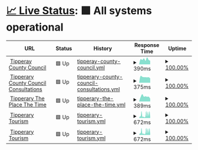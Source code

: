 # [📈 Live Status](https://DevHives.github.io/tcc-0001): <!--live status--> **🟩 All systems operational**

<!--start: status pages-->
<!-- This summary is generated by Upptime (https://github.com/upptime/upptime) -->
<!-- Do not edit this manually, your changes will be overwritten -->
<!-- prettier-ignore -->
| URL | Status | History | Response Time | Uptime |
| --- | ------ | ------- | ------------- | ------ |
| <img alt="" src="https://icons.duckduckgo.com/ip3/www.tipperarycoco.ie.ico" height="13"> [Tipperay County Council](https://www.tipperarycoco.ie) | 🟩 Up | [tipperay-county-council.yml](https://github.com/DevHives/tcc-0001/commits/HEAD/history/tipperay-county-council.yml) | <details><summary><img alt="Response time graph" src="./graphs/tipperay-county-council/response-time-week.png" height="20"> 390ms</summary><br><a href="https://DevHives.github.io/tcc-0001/history/tipperay-county-council"><img alt="Response time 424" src="https://img.shields.io/endpoint?url=https%3A%2F%2Fraw.githubusercontent.com%2FDevHives%2Ftcc-0001%2FHEAD%2Fapi%2Ftipperay-county-council%2Fresponse-time.json"></a><br><a href="https://DevHives.github.io/tcc-0001/history/tipperay-county-council"><img alt="24-hour response time 293" src="https://img.shields.io/endpoint?url=https%3A%2F%2Fraw.githubusercontent.com%2FDevHives%2Ftcc-0001%2FHEAD%2Fapi%2Ftipperay-county-council%2Fresponse-time-day.json"></a><br><a href="https://DevHives.github.io/tcc-0001/history/tipperay-county-council"><img alt="7-day response time 390" src="https://img.shields.io/endpoint?url=https%3A%2F%2Fraw.githubusercontent.com%2FDevHives%2Ftcc-0001%2FHEAD%2Fapi%2Ftipperay-county-council%2Fresponse-time-week.json"></a><br><a href="https://DevHives.github.io/tcc-0001/history/tipperay-county-council"><img alt="30-day response time 393" src="https://img.shields.io/endpoint?url=https%3A%2F%2Fraw.githubusercontent.com%2FDevHives%2Ftcc-0001%2FHEAD%2Fapi%2Ftipperay-county-council%2Fresponse-time-month.json"></a><br><a href="https://DevHives.github.io/tcc-0001/history/tipperay-county-council"><img alt="1-year response time 424" src="https://img.shields.io/endpoint?url=https%3A%2F%2Fraw.githubusercontent.com%2FDevHives%2Ftcc-0001%2FHEAD%2Fapi%2Ftipperay-county-council%2Fresponse-time-year.json"></a></details> | <details><summary><a href="https://DevHives.github.io/tcc-0001/history/tipperay-county-council">100.00%</a></summary><a href="https://DevHives.github.io/tcc-0001/history/tipperay-county-council"><img alt="All-time uptime 100.00%" src="https://img.shields.io/endpoint?url=https%3A%2F%2Fraw.githubusercontent.com%2FDevHives%2Ftcc-0001%2FHEAD%2Fapi%2Ftipperay-county-council%2Fuptime.json"></a><br><a href="https://DevHives.github.io/tcc-0001/history/tipperay-county-council"><img alt="24-hour uptime 100.00%" src="https://img.shields.io/endpoint?url=https%3A%2F%2Fraw.githubusercontent.com%2FDevHives%2Ftcc-0001%2FHEAD%2Fapi%2Ftipperay-county-council%2Fuptime-day.json"></a><br><a href="https://DevHives.github.io/tcc-0001/history/tipperay-county-council"><img alt="7-day uptime 100.00%" src="https://img.shields.io/endpoint?url=https%3A%2F%2Fraw.githubusercontent.com%2FDevHives%2Ftcc-0001%2FHEAD%2Fapi%2Ftipperay-county-council%2Fuptime-week.json"></a><br><a href="https://DevHives.github.io/tcc-0001/history/tipperay-county-council"><img alt="30-day uptime 100.00%" src="https://img.shields.io/endpoint?url=https%3A%2F%2Fraw.githubusercontent.com%2FDevHives%2Ftcc-0001%2FHEAD%2Fapi%2Ftipperay-county-council%2Fuptime-month.json"></a><br><a href="https://DevHives.github.io/tcc-0001/history/tipperay-county-council"><img alt="1-year uptime 100.00%" src="https://img.shields.io/endpoint?url=https%3A%2F%2Fraw.githubusercontent.com%2FDevHives%2Ftcc-0001%2FHEAD%2Fapi%2Ftipperay-county-council%2Fuptime-year.json"></a></details>
| <img alt="" src="https://icons.duckduckgo.com/ip3/consultations.tipperarycoco.ie.ico" height="13"> [Tipperary County Council Consultations](https://consultations.tipperarycoco.ie) | 🟩 Up | [tipperary-county-council-consultations.yml](https://github.com/DevHives/tcc-0001/commits/HEAD/history/tipperary-county-council-consultations.yml) | <details><summary><img alt="Response time graph" src="./graphs/tipperary-county-council-consultations/response-time-week.png" height="20"> 375ms</summary><br><a href="https://DevHives.github.io/tcc-0001/history/tipperary-county-council-consultations"><img alt="Response time 431" src="https://img.shields.io/endpoint?url=https%3A%2F%2Fraw.githubusercontent.com%2FDevHives%2Ftcc-0001%2FHEAD%2Fapi%2Ftipperary-county-council-consultations%2Fresponse-time.json"></a><br><a href="https://DevHives.github.io/tcc-0001/history/tipperary-county-council-consultations"><img alt="24-hour response time 292" src="https://img.shields.io/endpoint?url=https%3A%2F%2Fraw.githubusercontent.com%2FDevHives%2Ftcc-0001%2FHEAD%2Fapi%2Ftipperary-county-council-consultations%2Fresponse-time-day.json"></a><br><a href="https://DevHives.github.io/tcc-0001/history/tipperary-county-council-consultations"><img alt="7-day response time 375" src="https://img.shields.io/endpoint?url=https%3A%2F%2Fraw.githubusercontent.com%2FDevHives%2Ftcc-0001%2FHEAD%2Fapi%2Ftipperary-county-council-consultations%2Fresponse-time-week.json"></a><br><a href="https://DevHives.github.io/tcc-0001/history/tipperary-county-council-consultations"><img alt="30-day response time 451" src="https://img.shields.io/endpoint?url=https%3A%2F%2Fraw.githubusercontent.com%2FDevHives%2Ftcc-0001%2FHEAD%2Fapi%2Ftipperary-county-council-consultations%2Fresponse-time-month.json"></a><br><a href="https://DevHives.github.io/tcc-0001/history/tipperary-county-council-consultations"><img alt="1-year response time 431" src="https://img.shields.io/endpoint?url=https%3A%2F%2Fraw.githubusercontent.com%2FDevHives%2Ftcc-0001%2FHEAD%2Fapi%2Ftipperary-county-council-consultations%2Fresponse-time-year.json"></a></details> | <details><summary><a href="https://DevHives.github.io/tcc-0001/history/tipperary-county-council-consultations">100.00%</a></summary><a href="https://DevHives.github.io/tcc-0001/history/tipperary-county-council-consultations"><img alt="All-time uptime 100.00%" src="https://img.shields.io/endpoint?url=https%3A%2F%2Fraw.githubusercontent.com%2FDevHives%2Ftcc-0001%2FHEAD%2Fapi%2Ftipperary-county-council-consultations%2Fuptime.json"></a><br><a href="https://DevHives.github.io/tcc-0001/history/tipperary-county-council-consultations"><img alt="24-hour uptime 100.00%" src="https://img.shields.io/endpoint?url=https%3A%2F%2Fraw.githubusercontent.com%2FDevHives%2Ftcc-0001%2FHEAD%2Fapi%2Ftipperary-county-council-consultations%2Fuptime-day.json"></a><br><a href="https://DevHives.github.io/tcc-0001/history/tipperary-county-council-consultations"><img alt="7-day uptime 100.00%" src="https://img.shields.io/endpoint?url=https%3A%2F%2Fraw.githubusercontent.com%2FDevHives%2Ftcc-0001%2FHEAD%2Fapi%2Ftipperary-county-council-consultations%2Fuptime-week.json"></a><br><a href="https://DevHives.github.io/tcc-0001/history/tipperary-county-council-consultations"><img alt="30-day uptime 100.00%" src="https://img.shields.io/endpoint?url=https%3A%2F%2Fraw.githubusercontent.com%2FDevHives%2Ftcc-0001%2FHEAD%2Fapi%2Ftipperary-county-council-consultations%2Fuptime-month.json"></a><br><a href="https://DevHives.github.io/tcc-0001/history/tipperary-county-council-consultations"><img alt="1-year uptime 100.00%" src="https://img.shields.io/endpoint?url=https%3A%2F%2Fraw.githubusercontent.com%2FDevHives%2Ftcc-0001%2FHEAD%2Fapi%2Ftipperary-county-council-consultations%2Fuptime-year.json"></a></details>
| <img alt="" src="https://icons.duckduckgo.com/ip3/tipperary.ie.ico" height="13"> [Tipperary The Place The Time](https://tipperary.ie) | 🟩 Up | [tipperary-the-place-the-time.yml](https://github.com/DevHives/tcc-0001/commits/HEAD/history/tipperary-the-place-the-time.yml) | <details><summary><img alt="Response time graph" src="./graphs/tipperary-the-place-the-time/response-time-week.png" height="20"> 389ms</summary><br><a href="https://DevHives.github.io/tcc-0001/history/tipperary-the-place-the-time"><img alt="Response time 428" src="https://img.shields.io/endpoint?url=https%3A%2F%2Fraw.githubusercontent.com%2FDevHives%2Ftcc-0001%2FHEAD%2Fapi%2Ftipperary-the-place-the-time%2Fresponse-time.json"></a><br><a href="https://DevHives.github.io/tcc-0001/history/tipperary-the-place-the-time"><img alt="24-hour response time 221" src="https://img.shields.io/endpoint?url=https%3A%2F%2Fraw.githubusercontent.com%2FDevHives%2Ftcc-0001%2FHEAD%2Fapi%2Ftipperary-the-place-the-time%2Fresponse-time-day.json"></a><br><a href="https://DevHives.github.io/tcc-0001/history/tipperary-the-place-the-time"><img alt="7-day response time 389" src="https://img.shields.io/endpoint?url=https%3A%2F%2Fraw.githubusercontent.com%2FDevHives%2Ftcc-0001%2FHEAD%2Fapi%2Ftipperary-the-place-the-time%2Fresponse-time-week.json"></a><br><a href="https://DevHives.github.io/tcc-0001/history/tipperary-the-place-the-time"><img alt="30-day response time 428" src="https://img.shields.io/endpoint?url=https%3A%2F%2Fraw.githubusercontent.com%2FDevHives%2Ftcc-0001%2FHEAD%2Fapi%2Ftipperary-the-place-the-time%2Fresponse-time-month.json"></a><br><a href="https://DevHives.github.io/tcc-0001/history/tipperary-the-place-the-time"><img alt="1-year response time 428" src="https://img.shields.io/endpoint?url=https%3A%2F%2Fraw.githubusercontent.com%2FDevHives%2Ftcc-0001%2FHEAD%2Fapi%2Ftipperary-the-place-the-time%2Fresponse-time-year.json"></a></details> | <details><summary><a href="https://DevHives.github.io/tcc-0001/history/tipperary-the-place-the-time">100.00%</a></summary><a href="https://DevHives.github.io/tcc-0001/history/tipperary-the-place-the-time"><img alt="All-time uptime 100.00%" src="https://img.shields.io/endpoint?url=https%3A%2F%2Fraw.githubusercontent.com%2FDevHives%2Ftcc-0001%2FHEAD%2Fapi%2Ftipperary-the-place-the-time%2Fuptime.json"></a><br><a href="https://DevHives.github.io/tcc-0001/history/tipperary-the-place-the-time"><img alt="24-hour uptime 100.00%" src="https://img.shields.io/endpoint?url=https%3A%2F%2Fraw.githubusercontent.com%2FDevHives%2Ftcc-0001%2FHEAD%2Fapi%2Ftipperary-the-place-the-time%2Fuptime-day.json"></a><br><a href="https://DevHives.github.io/tcc-0001/history/tipperary-the-place-the-time"><img alt="7-day uptime 100.00%" src="https://img.shields.io/endpoint?url=https%3A%2F%2Fraw.githubusercontent.com%2FDevHives%2Ftcc-0001%2FHEAD%2Fapi%2Ftipperary-the-place-the-time%2Fuptime-week.json"></a><br><a href="https://DevHives.github.io/tcc-0001/history/tipperary-the-place-the-time"><img alt="30-day uptime 100.00%" src="https://img.shields.io/endpoint?url=https%3A%2F%2Fraw.githubusercontent.com%2FDevHives%2Ftcc-0001%2FHEAD%2Fapi%2Ftipperary-the-place-the-time%2Fuptime-month.json"></a><br><a href="https://DevHives.github.io/tcc-0001/history/tipperary-the-place-the-time"><img alt="1-year uptime 100.00%" src="https://img.shields.io/endpoint?url=https%3A%2F%2Fraw.githubusercontent.com%2FDevHives%2Ftcc-0001%2FHEAD%2Fapi%2Ftipperary-the-place-the-time%2Fuptime-year.json"></a></details>
| <img alt="" src="https://icons.duckduckgo.com/ip3/tipperary.com.ico" height="13"> [Tipperary Tourism](https://tipperary.com) | 🟩 Up | [tipperary-tourism.yml](https://github.com/DevHives/tcc-0001/commits/HEAD/history/tipperary-tourism.yml) | <details><summary><img alt="Response time graph" src="./graphs/tipperary-tourism/response-time-week.png" height="20"> 672ms</summary><br><a href="https://DevHives.github.io/tcc-0001/history/tipperary-tourism"><img alt="Response time 820" src="https://img.shields.io/endpoint?url=https%3A%2F%2Fraw.githubusercontent.com%2FDevHives%2Ftcc-0001%2FHEAD%2Fapi%2Ftipperary-tourism%2Fresponse-time.json"></a><br><a href="https://DevHives.github.io/tcc-0001/history/tipperary-tourism"><img alt="24-hour response time 900" src="https://img.shields.io/endpoint?url=https%3A%2F%2Fraw.githubusercontent.com%2FDevHives%2Ftcc-0001%2FHEAD%2Fapi%2Ftipperary-tourism%2Fresponse-time-day.json"></a><br><a href="https://DevHives.github.io/tcc-0001/history/tipperary-tourism"><img alt="7-day response time 672" src="https://img.shields.io/endpoint?url=https%3A%2F%2Fraw.githubusercontent.com%2FDevHives%2Ftcc-0001%2FHEAD%2Fapi%2Ftipperary-tourism%2Fresponse-time-week.json"></a><br><a href="https://DevHives.github.io/tcc-0001/history/tipperary-tourism"><img alt="30-day response time 817" src="https://img.shields.io/endpoint?url=https%3A%2F%2Fraw.githubusercontent.com%2FDevHives%2Ftcc-0001%2FHEAD%2Fapi%2Ftipperary-tourism%2Fresponse-time-month.json"></a><br><a href="https://DevHives.github.io/tcc-0001/history/tipperary-tourism"><img alt="1-year response time 820" src="https://img.shields.io/endpoint?url=https%3A%2F%2Fraw.githubusercontent.com%2FDevHives%2Ftcc-0001%2FHEAD%2Fapi%2Ftipperary-tourism%2Fresponse-time-year.json"></a></details> | <details><summary><a href="https://DevHives.github.io/tcc-0001/history/tipperary-tourism">100.00%</a></summary><a href="https://DevHives.github.io/tcc-0001/history/tipperary-tourism"><img alt="All-time uptime 100.00%" src="https://img.shields.io/endpoint?url=https%3A%2F%2Fraw.githubusercontent.com%2FDevHives%2Ftcc-0001%2FHEAD%2Fapi%2Ftipperary-tourism%2Fuptime.json"></a><br><a href="https://DevHives.github.io/tcc-0001/history/tipperary-tourism"><img alt="24-hour uptime 100.00%" src="https://img.shields.io/endpoint?url=https%3A%2F%2Fraw.githubusercontent.com%2FDevHives%2Ftcc-0001%2FHEAD%2Fapi%2Ftipperary-tourism%2Fuptime-day.json"></a><br><a href="https://DevHives.github.io/tcc-0001/history/tipperary-tourism"><img alt="7-day uptime 100.00%" src="https://img.shields.io/endpoint?url=https%3A%2F%2Fraw.githubusercontent.com%2FDevHives%2Ftcc-0001%2FHEAD%2Fapi%2Ftipperary-tourism%2Fuptime-week.json"></a><br><a href="https://DevHives.github.io/tcc-0001/history/tipperary-tourism"><img alt="30-day uptime 100.00%" src="https://img.shields.io/endpoint?url=https%3A%2F%2Fraw.githubusercontent.com%2FDevHives%2Ftcc-0001%2FHEAD%2Fapi%2Ftipperary-tourism%2Fuptime-month.json"></a><br><a href="https://DevHives.github.io/tcc-0001/history/tipperary-tourism"><img alt="1-year uptime 100.00%" src="https://img.shields.io/endpoint?url=https%3A%2F%2Fraw.githubusercontent.com%2FDevHives%2Ftcc-0001%2FHEAD%2Fapi%2Ftipperary-tourism%2Fuptime-year.json"></a></details>
| <img alt="" src="https://icons.duckduckgo.com/ip3/whatsonintipp.ie.ico" height="13"> [Tipperary Tourism](https://whatsonintipp.ie) | 🟩 Up | [tipperary-tourism.yml](https://github.com/DevHives/tcc-0001/commits/HEAD/history/tipperary-tourism.yml) | <details><summary><img alt="Response time graph" src="./graphs/tipperary-tourism/response-time-week.png" height="20"> 672ms</summary><br><a href="https://DevHives.github.io/tcc-0001/history/tipperary-tourism"><img alt="Response time 820" src="https://img.shields.io/endpoint?url=https%3A%2F%2Fraw.githubusercontent.com%2FDevHives%2Ftcc-0001%2FHEAD%2Fapi%2Ftipperary-tourism%2Fresponse-time.json"></a><br><a href="https://DevHives.github.io/tcc-0001/history/tipperary-tourism"><img alt="24-hour response time 900" src="https://img.shields.io/endpoint?url=https%3A%2F%2Fraw.githubusercontent.com%2FDevHives%2Ftcc-0001%2FHEAD%2Fapi%2Ftipperary-tourism%2Fresponse-time-day.json"></a><br><a href="https://DevHives.github.io/tcc-0001/history/tipperary-tourism"><img alt="7-day response time 672" src="https://img.shields.io/endpoint?url=https%3A%2F%2Fraw.githubusercontent.com%2FDevHives%2Ftcc-0001%2FHEAD%2Fapi%2Ftipperary-tourism%2Fresponse-time-week.json"></a><br><a href="https://DevHives.github.io/tcc-0001/history/tipperary-tourism"><img alt="30-day response time 817" src="https://img.shields.io/endpoint?url=https%3A%2F%2Fraw.githubusercontent.com%2FDevHives%2Ftcc-0001%2FHEAD%2Fapi%2Ftipperary-tourism%2Fresponse-time-month.json"></a><br><a href="https://DevHives.github.io/tcc-0001/history/tipperary-tourism"><img alt="1-year response time 820" src="https://img.shields.io/endpoint?url=https%3A%2F%2Fraw.githubusercontent.com%2FDevHives%2Ftcc-0001%2FHEAD%2Fapi%2Ftipperary-tourism%2Fresponse-time-year.json"></a></details> | <details><summary><a href="https://DevHives.github.io/tcc-0001/history/tipperary-tourism">100.00%</a></summary><a href="https://DevHives.github.io/tcc-0001/history/tipperary-tourism"><img alt="All-time uptime 100.00%" src="https://img.shields.io/endpoint?url=https%3A%2F%2Fraw.githubusercontent.com%2FDevHives%2Ftcc-0001%2FHEAD%2Fapi%2Ftipperary-tourism%2Fuptime.json"></a><br><a href="https://DevHives.github.io/tcc-0001/history/tipperary-tourism"><img alt="24-hour uptime 100.00%" src="https://img.shields.io/endpoint?url=https%3A%2F%2Fraw.githubusercontent.com%2FDevHives%2Ftcc-0001%2FHEAD%2Fapi%2Ftipperary-tourism%2Fuptime-day.json"></a><br><a href="https://DevHives.github.io/tcc-0001/history/tipperary-tourism"><img alt="7-day uptime 100.00%" src="https://img.shields.io/endpoint?url=https%3A%2F%2Fraw.githubusercontent.com%2FDevHives%2Ftcc-0001%2FHEAD%2Fapi%2Ftipperary-tourism%2Fuptime-week.json"></a><br><a href="https://DevHives.github.io/tcc-0001/history/tipperary-tourism"><img alt="30-day uptime 100.00%" src="https://img.shields.io/endpoint?url=https%3A%2F%2Fraw.githubusercontent.com%2FDevHives%2Ftcc-0001%2FHEAD%2Fapi%2Ftipperary-tourism%2Fuptime-month.json"></a><br><a href="https://DevHives.github.io/tcc-0001/history/tipperary-tourism"><img alt="1-year uptime 100.00%" src="https://img.shields.io/endpoint?url=https%3A%2F%2Fraw.githubusercontent.com%2FDevHives%2Ftcc-0001%2FHEAD%2Fapi%2Ftipperary-tourism%2Fuptime-year.json"></a></details>

<!--end: status pages-->
